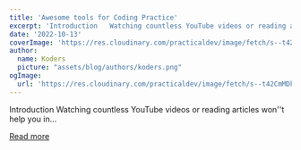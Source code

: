 ```yaml
---
title: 'Awesome tools for Coding Practice'
excerpt: 'Introduction   Watching countless YouTube videos or reading articles won''t help you in...'
date: '2022-10-13'
coverImage: 'https://res.cloudinary.com/practicaldev/image/fetch/s--t42CmMDk--/c_imagga_scale,f_auto,fl_progressive,h_420,q_auto,w_1000/https://dev-to-uploads.s3.amazonaws.com/uploads/articles/0i5g7dcxi6cyq9w7rcdb.png'
author:
  name: Koders
  picture: "assets/blog/authors/koders.png"
ogImage:
  url: 'https://res.cloudinary.com/practicaldev/image/fetch/s--t42CmMDk--/c_imagga_scale,f_auto,fl_progressive,h_420,q_auto,w_1000/https://dev-to-uploads.s3.amazonaws.com/uploads/articles/0i5g7dcxi6cyq9w7rcdb.png'
---
```


Introduction   Watching countless YouTube videos or reading articles won''t help you in...

[Read more](https://dev.to/surajondev/awesome-tools-for-coding-practice-4l49)
